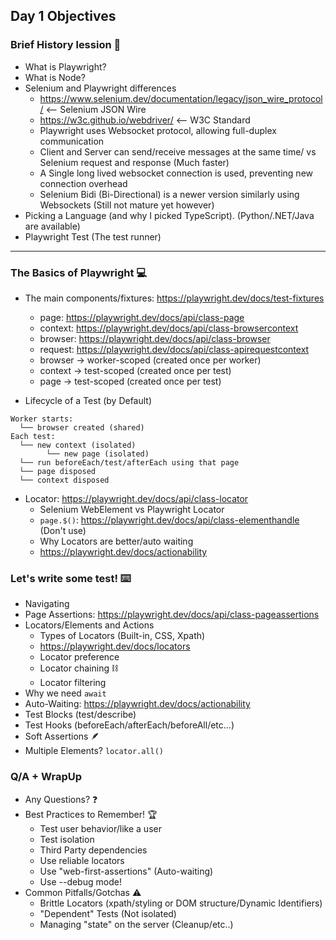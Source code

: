 ## Day 1 Objectives

### Brief History lession 🔎

- What is Playwright?
- What is Node?
- Selenium and Playwright differences
    - https://www.selenium.dev/documentation/legacy/json_wire_protocol/  <-- Selenium JSON Wire
    - https://w3c.github.io/webdriver/ <-- W3C Standard
    - Playwright uses Websocket protocol, allowing full-duplex communication
    - Client and Server can send/receive messages at the same time/ vs Selenium request and response (Much faster)
    - A Single long lived websocket connection is used, preventing new connection overhead
    - Selenium Bidi (Bi-Directional) is a newer version similarly using Websockets (Still not mature yet however)
- Picking a Language (and why I picked TypeScript). (Python/.NET/Java are available)
- Playwright Test (The test runner)

---

### The Basics of Playwright 💻
- The main components/fixtures: https://playwright.dev/docs/test-fixtures
    - page: https://playwright.dev/docs/api/class-page
    - context: https://playwright.dev/docs/api/class-browsercontext
    - browser: https://playwright.dev/docs/api/class-browser
    - request: https://playwright.dev/docs/api/class-apirequestcontext
    - browser → worker-scoped (created once per worker)
    - context → test-scoped (created once per test)
    - page → test-scoped (created once per test)
 
- Lifecycle of a Test (by Default)
```  
Worker starts:
  └── browser created (shared)
Each test:
  └── new context (isolated)
        └── new page (isolated)
  └── run beforeEach/test/afterEach using that page
  └── page disposed
  └── context disposed
```

- Locator: https://playwright.dev/docs/api/class-locator
    - Selenium WebElement vs Playwright Locator
    - `page.$()`: https://playwright.dev/docs/api/class-elementhandle (Don't use)
    - Why Locators are better/auto waiting
    - https://playwright.dev/docs/actionability

### Let's write some test! ⌨️
- Navigating
- Page Assertions: https://playwright.dev/docs/api/class-pageassertions
- Locators/Elements and Actions 
    - Types of Locators (Built-in, CSS, Xpath)
    - https://playwright.dev/docs/locators
    - Locator preference
    - Locator chaining ⛓️
    - Locator filtering 
- Why we need `await`
- Auto-Waiting: https://playwright.dev/docs/actionability
- Test Blocks (test/describe)
- Test Hooks (beforeEach/afterEach/beforeAll/etc...)
- Soft Assertions 🪶
- Multiple Elements? `locator.all()`

### Q/A + WrapUp
- Any Questions? ❓
- Best Practices to Remember! 🏆
    - Test user behavior/like a user
    - Test isolation
    - Third Party dependencies 
    - Use reliable locators
    - Use "web-first-assertions" (Auto-waiting)
    - Use --debug mode!
- Common Pitfalls/Gotchas ⚠️
    - Brittle Locators (xpath/styling or DOM structure/Dynamic Identifiers)
    - "Dependent" Tests (Not isolated)
    - Managing "state" on the server (Cleanup/etc..)



